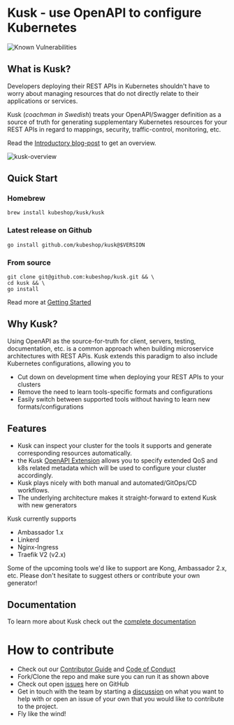# Kusk - use OpenAPI to configure Kubernetes

![Known Vulnerabilities](https://snyk.io/test/github/kubeshop/kusk/badge.svg)

## What is Kusk?

Developers deploying their REST APIs in Kubernetes shouldn't have to worry about managing resources that do not directly
relate to their applications or services.

Kusk (_coachman in Swedish_) treats your OpenAPI/Swagger definition as a source of truth for generating 
supplementary Kubernetes resources for your REST APIs in regard to mappings, security, traffic-control, monitoring, etc.

Read the [Introductory blog-post](https://medium.com/kubeshop-i/hello-kusk-openapi-for-kubernetes-19be94fc1e91) to get an overview.

![kusk-overview](https://user-images.githubusercontent.com/14029650/129193622-b5f06b8d-845d-4b1e-adaf-34dd7b3e0108.png)

## Quick Start

### Homebrew
`brew install kubeshop/kusk/kusk`

### Latest release on Github
`go install github.com/kubeshop/kusk@$VERSION`

### From source
```shell
git clone git@github.com:kubeshop/kusk.git && \
cd kusk && \
go install
```

Read more at [Getting Started](https://kubeshop.github.io/kusk/getting-started/)

## Why Kusk?

Using OpenAPI as the source-for-truth for client, servers, testing, documentation, etc. is a common approach when 
building microservice architectures with REST APis. Kusk extends this paradigm to also include Kubernetes configurations, 
allowing you to 
- Cut down on development time when deploying your REST APIs to your clusters
- Remove the need to learn tools-specific formats and configurations
- Easily switch between supported tools without having to learn new formats/configurations

## Features

- Kusk can inspect your cluster for the tools it supports and generate corresponding resources automatically.
- the Kusk [OpenAPI Extension](https://kubeshop.github.io/kusk/openapi-extension/) allows you to specify extended QoS and k8s related metadata which will be used
  to configure your cluster accordingly.
- Kusk plays nicely with both manual and automated/GitOps/CD workflows.
- The underlying architecture makes it straight-forward to extend Kusk with new generators

Kusk currently supports
- Ambassador 1.x
- Linkerd
- Nginx-Ingress
- Traefik V2 (v2.x)

Some of the upcoming tools we'd like to support are Kong, Ambassador 2.x, etc. Please don't hesitate to 
suggest others or contribute your own generator!

## Documentation

To learn more about Kusk check out the [complete documentation](https://kubeshop.github.io/kusk/)

# How to contribute

- Check out our [Contributor Guide](https://github.com/kubeshop/.github/blob/main/CONTRIBUTING.md) and
  [Code of Conduct](https://github.com/kubeshop/.github/blob/main/CODE_OF_CONDUCT.md)
- Fork/Clone the repo and make sure you can run it as shown above
- Check out open [issues](https://github.com/kubeshop/kusk/issues) here on GitHub
- Get in touch with the team by starting a [discussion](https://github.com/kubeshop/kusk/discussions) on what you want to help with 
  or open an issue of your own that you would like to contribute to the project.
- Fly like the wind!
